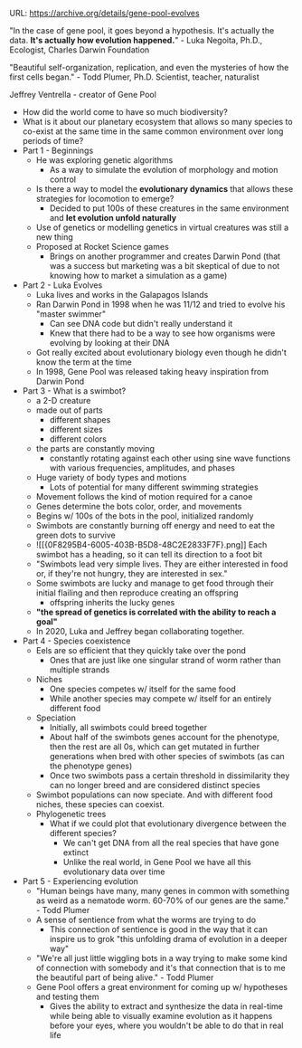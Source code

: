 
URL: https://archive.org/details/gene-pool-evolves

"In the case of gene pool, it goes beyond a hypothesis. It's actually the data. **It's actually how evolution happened.**" - Luka Negoita, Ph.D., Ecologist, Charles Darwin Foundation

"Beautiful self-organization, replication, and even the mysteries of how the first cells began." - Todd Plumer, Ph.D. Scientist, teacher, naturalist


Jeffrey Ventrella - creator of Gene Pool
* How did the world come to have so much biodiversity?
* What is it about our planetary ecosystem that allows so many species to co-exist at the same time in the same common environment over long periods of time?
* Part 1 - Beginnings
	* He was exploring genetic algorithms
		* As a way to simulate the evolution of morphology and motion control
	* Is there a way to model the **evolutionary dynamics** that allows these strategies for locomotion to emerge?
		* Decided to put 100s of these creatures in the same environment and **let evolution unfold naturally**
	* Use of genetics or modelling genetics in virtual creatures was still a new thing
	* Proposed at Rocket Science games
		* Brings on another programmer and creates Darwin Pond (that was a success but marketing was a bit skeptical of due to not knowing how to market a simulation as a game)
* Part 2 - Luka Evolves
	* Luka lives and works in the Galapagos Islands
	* Ran Darwin Pond in 1998 when he was 11/12 and tried to evolve his "master swimmer"
		* Can see DNA code but didn't really understand it
		* Knew that there had to be a way to see how organisms were evolving by looking at their DNA
	* Got really excited about evolutionary biology even though he didn't know the term at the time
	* In 1998, Gene Pool was released taking heavy inspiration from Darwin Pond
* Part 3 - What is a swimbot?
	* a 2-D creature
	* made out of parts
		* different shapes
		* different sizes
		* different colors
	* the parts are constantly moving
		* constantly rotating against each other using sine wave functions with various frequencies, amplitudes, and phases
	* Huge variety of body types and motions
		* Lots of potential for many different swimming strategies
	* Movement follows the kind of motion required for a canoe
	* Genes determine the bots color, order, and movements
	* Begins w/ 100s of the bots in the pool, initialized randomly
	* Swimbots are constantly burning off energy and need to eat the green dots to survive
	* ![[{0F8295B4-6005-403B-B5D8-48C2E2833F7F}.png]]
		Each swimbot has a heading, so it can tell its direction to a foot bit
	* "Swimbots lead very simple lives. They are either interested in food or, if they're not hungry, they are interested in sex."
	* Some swimbots are lucky and manage to get food through their initial flailing and then reproduce creating an offspring
		* offspring inherits the lucky genes
	* **"the spread of genetics is correlated with the ability to reach a goal"**
	* In 2020, Luka and Jeffrey began collaborating together.
* Part 4 - Species coexistence
	* Eels are so efficient that they quickly take over the pond
		* Ones that are just like one singular strand of worm rather than multiple strands
	* Niches
		* One species competes w/ itself for the same food
		* While another species may compete w/ itself for an entirely different food
	* Speciation
		* Initially, all swimbots could breed together
		* About half of the swimbots genes account for the phenotype, then the rest are all 0s, which can get mutated in further generations when bred with other species of swimbots (as can the phenotype genes)
		* Once two swimbots pass a certain threshold in dissimilarity they can no longer breed and are considered distinct species
	* Swimbot populations can now speciate. And with different food niches, these species can coexist.
	* Phylogenetic trees
		* What if we could plot that evolutionary divergence between the different species?
			* We can't get DNA from all the real species that have gone extinct
			* Unlike the real world, in Gene Pool we have all this evolutionary data over time
* Part 5 - Experiencing evolution
	* "Human beings have many, many genes in common with something as weird as a nematode worm. 60-70% of our genes are the same." - Todd Plumer
	* A sense of sentience from what the worms are trying to do
		* This connection of sentience is good in the way that it can inspire us to grok "this unfolding drama of evolution in a deeper way"
	* "We're all just little wiggling bots in a way trying to make some kind of connection with somebody and it's that connection that is to me the beautiful part of being alive." - Todd Plumer
	* Gene Pool offers a great environment for coming up w/ hypotheses and testing them
		* Gives the ability to extract and synthesize the data in real-time while being able to visually examine evolution as it happens before your eyes, where you wouldn't be able to do that in real life 
	